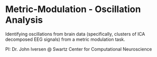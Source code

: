 # Metric-Modulation - Oscillation Analysis

Identifying oscillations from brain data (specifically, clusters of ICA decomposed EEG signals) from a metric modulation task.

PI: Dr. John Iversen @ Swartz Center for Computational Neuroscience
